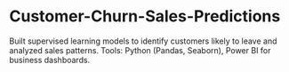 # Customer-Churn-Sales-Predictions
Built supervised learning models to identify customers likely to leave and analyzed sales patterns.  Tools: Python (Pandas, Seaborn), Power BI for business dashboards.
